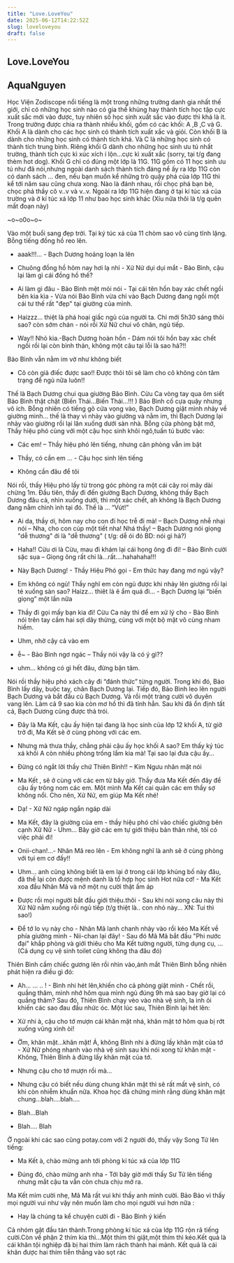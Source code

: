 ```yaml
---
title: "Love.LoveYou"
date: 2025-06-12T14:22:52Z
slug: loveloveyou
draft: false
---
```


## Love.LoveYou

## AquaNguyen

Học Viện Zodiscope nổi tiếng là một trong những trường danh gia nhất thế giới, chỉ có những học sinh nào có gia thế khủng hay thành tích học tập cực xuất sắc mới vào được, tuy nhiên số học sinh xuất sắc vào được thì khá là ít. Trong trường được chia ra thành nhiều khối, gồm có các khối: A ,B ,C và G. Khối A là dành cho các học sinh có thành tích xuất xắc và giỏi. Còn khối B là dành cho những học sinh có thành tích khá. Và C là những học sinh có thành tích trung bình. Riêng khối G dành cho những học sinh ưu tú nhất trường, thành tích cực kì xúc xích í lộn...cực kì xuất xắc (sorry, tại t/g đang thèm hot dog). Khối G chỉ có đúng một lớp là 11G. 11G gồm có 11 học sinh ưu tú như đã nói,nhưng ngoài danh sách thành tích đáng nể ấy ra lớp 11G còn có danh sách ... đen, nếu bạn muốn kể những trò quậy phá của lớp 11G thì kể tới năm sau cũng chưa xong. Nào là đánh nhau, rồi chọc phá bạn bè, chọc phá thầy cô v..v và v..v. Ngoài ra lớp 11G hiện đang ở tại kí túc xá của trường và ở kí túc xá lớp 11 như bao học sinh khác (Xíu nữa thôi là t/g quên mất đoạn này)
 
~o~o0o~o~
 
Vào một buổi sang đẹp trời. Tại ký túc xá của 11 chòm sao vô cùng tĩnh lặng. Bỗng tiếng đồng hồ reo lên.
 
- aaak!!!... - Bạch Dương hoảng loạn la lên
 
- Chuông đồng hồ hôm nay hơi lạ nhỉ - Xử Nử dụi dụi mắt - Bảo Bình, cậu lại làm gì cái đồng hồ thế?
 
- Ai làm gì đâu - Bảo Bình mệt mỏi nói - Tại cái tên hồn bay xác chết ngồi bên kia kìa - Vừa nói Bảo Bình vừa chỉ vào Bạch Dương đang ngồi một cái tư thế rất "đẹp" tại giường của mình.
 
- Haizzz… thiệt là phá hoại giấc ngủ của người ta. Chỉ mới 5h30 sáng thôi sao? còn sớm chán - nói rồi Xử Nữ chui vô chăn, ngủ tiếp.
- Way!! Nhỏ kia.-Bạch Dương hoàn hồn - Dám nói tôi hồn bay xác chết ngồi rồi lại còn bình thản, không một câu tại lỗi là sao hả?!!
 
Bảo Bình vẫn nằm im vờ như không biết
 
- Cô còn giả điếc được sao!! Được thôi tôi sẽ làm cho cô không còn tâm trạng để ngủ nữa luôn!!
 
Thế là Bạch Dương chui qua giường Bảo Bình. Cừu Ca vòng tay qua ôm siết Bảo Bình thật chặt (Biến Thái...Biến Thái...!!! ) Bảo Bình cố cựa quậy nhưng vô ích. Bỗng nhiên có tiếng gõ cửa vọng vào, Bạch Dương giật mình nhảy về giường mình… thế là thay vì nhảy vào giường và nằm im, thì Bạch Dương lại nhảy vào giường rồi lại lăn xuống dưới sàn nhà. Bỗng cửa phòng bật mở, Thầy hiệu phó cùng với một cậu học sinh khôi ngô,tuấn tú bước vào:
 
- Các em! – Thầy hiệu phó lên tiếng, nhưng căn phòng vẫn im bặt
 
- Thầy, có cần em … - Cậu học sinh lên tiếng
 
- Không cần đâu để tôi
 
Nói rồi, thấy Hiệu phó lấy từ trong góc phòng ra một cái cây roi mây dài chừng 1m. Đầu tiên, thầy đi đến giường Bạch Dương, không thấy Bạch Dương đâu cả, nhìn xuống dưới, thì một xác chết, ah không là Bạch Dương đang nằm chình ình tại đó. Thế là … “Vút!”
 
- Ai da, thầy ơi, hôm nay cho con đi học trễ đi mà! – Bạch Dương nhễ nhại nói – Nha, cho con cúp một tiết nha! Nhá thầy! – Bạch Dương nói giọng "dễ thương" ới là "dễ thương" ( t/g: dễ ói đó BD: nói gì hả?)
 
- Haha!! Cừu ơi là Cừu, mau đi khám lại cái họng ông đi đi! – Bảo Bình cười sặc sụa – Giọng ông rất chi là...rất....hahahaha!!!
 
- Này Bạch Dương! - Thầy Hiệu Phó gọi - Em thức hay đang mơ ngủ vậy?
 
- Em không có ngủ! Thầy nghĩ em còn ngủ được khi nhảy lên giường rồi lại té xuống sàn sao? Haizz… thiêt là ê ẩm quá đi… - Bạch Dương lại “biến giọng” một lần nữa
 
- Thầy đi gọi mấy bạn kia đi! Cừu Ca này thì để em xử lý cho - Bảo Bình nói trên tay cầm hai sợi dây thừng, cùng với một bộ mặt vô cùng nham hiểm.
 
- Uhm, nhờ cậy cả vào em
 
- ễ~ - Bảo Bình ngơ ngác – Thầy nói vậy là có ý gì??
 
- uhm… không có gì hết đâu, đừng bận tâm.
 
Nói rồi thầy hiệu phó xách cây đi “đánh thức” từng người. Trong khi đó, Bảo Bình lấy dây, buộc tay, chân Bạch Dương lại. Tiếp đó, Bảo Bình leo lên người Bạch Dương và bắt đầu cù Bạch Dương. Và rồi một tràng cười vô duyên vang lên. Làm cả 9 sao kia còn mơ hồ thì đã tỉnh hẳn. Sau khi đã ổn định tất cả, Bạch Dương cũng được thả trói.
 
- Đây là Ma Kết, cậu ấy hiện tại đang là học sinh của lớp 12 khối A, từ giờ trở đi, Ma Kết sẽ ở cùng phòng với các em.
 
- Nhưng mà thưa thầy, chẳng phải cậu ấy học khối A sao? Em thấy ký túc xá khối A còn nhiều phòng trống lắm kia mà! Tại sao lại đưa cậu ấy…
 
- Đừng có ngắt lời thầy chứ Thiên Bình!! – Kim Ngưu nhăn mặt nói
 
- Ma Kết , sẽ ở cùng với các em từ bây giờ. Thầy đưa Ma Kết đến đây để cậu ấy trông nom các em. Một mình Ma Kết cai quản các em thầy sợ không nổi. Cho nên, Xử Nử, em giúp Ma Kết nhé!
 
- Dạ! - Xữ Nữ ngáp ngắn ngáp dài
 
- Ma Kết, đây là giường của em - thầy hiệu phó chỉ vào chiếc giường bên cạnh Xữ Nữ - Uhm… Bây giờ các em tự giới thiệu bản thân nhé, tôi có việc phải đi!
 
- Onii-chan!...- Nhân Mã reo lên - Em không nghĩ là anh sẽ ở cùng phòng với tụi em cơ đấy!!
 
- Uhm… anh cũng không biết là em lại ở trong cái lớp khủng bố này đâu, đã thế lại còn được mệnh danh là tổ hợp học sinh Hot nữa cơ! - Ma Kết xoa đầu Nhân Mã và nở một nụ cười thật ấm áp
 
- Được rồi mọi người bắt đầu giới thiệu.thôi - Sau khi nói xong câu này thì Xử Nữ nằm xuống rồi ngủ tiếp (t/g thiệt là.. con nhỏ này... XN: Tui thì sao!)
 
- Để tớ lo vụ này cho - Nhân Mã lanh chanh nhảy vào rồi kéo Ma Kết về phía giường mình - Nii-chan lại đây! - Sau đó Mã Mã bắt đầu "Phi nước đại" khắp phòng và giới thiêu cho Ma Kết tường người, từng dụng cụ, ... (Cả dụng cụ vệ sinh toilet cũng không tha đâu đó)
 
Thiên Bình cầm chiếc gương lên rồi nhìn vào,ánh mắt Thiên Bình bỗng nhiên phát hiện ra điều gì đó:
 
- Ah... ... .. ! - Bình nhi hét lên,khiến cho cả phòng giật mình - Chết rồi, quầng thâm, mình nhớ hôm qua mình ngủ đúng 9h mà sao bay giờ lại có quầng thâm?
Sau đó, Thiên Bình chạy vèo vào nhà vệ sinh, la inh ỏi khiến các sao đau đầu nhức óc. Một lúc sau, Thiên Bình lại hét lên:
 
- Xử nhi à, cậu cho tớ mượn cái khăn mặt nhá, khăn mặt tớ hôm qua bị rớt xuống vũng xình òi!
 
- Ờm, khăn mặt...khăn mặt! Á, không Bình nhi à đừng lấy khăn mặt của tớ - Xử Nữ phóng nhanh vào nhà vệ sinh sau khi nói xong từ khăn mặt - Không, Thiên Bình à đừng lấy khăn mặt của tớ.
 
- Nhưng cậu cho tớ mượn rồi mà...
 
- Nhưng cậu có biết nếu dùng chung khăn mặt thì sẽ rất mất vệ sinh, có khi còn nhiễm khuẩn nữa. Khoa học đã chứng minh rằng dùng khăn mặt chung...blah....blah....
 
- Blah...Blah
 
- Blah.... Blah
 
Ở ngoài khi các sao cũng potay.com với 2 người đó, thấy vậy Song Tử lên tiếng:
 
- Ma Kết à, chào mừng anh tới phòng kí túc xá của lớp 11G
 
- Đúng đó, chào mừng anh nha - Tới bây giờ mới thấy Sư Tử lên tiếng nhưng mắt cậu ta vẫn còn chưa chịu mở ra.
 
Ma Kết mỉm cười nhẹ, Mã Mã rất vui khi thấy anh mình cười. Bảo Bảo vì thấy mọi người vui như vậy nên muốn làm cho mọi người vui hơn nữa :
 
- Hay là chúng ta kể chuyện cười đi - Bảo Bình ý kiến
 
Cả nhóm gật đầu tán thành.Trong phòng kí túc xá của lớp 11G rộn rã tiếng cười.Còn về phận 2 thím kia thì...Một thím thì giật,một thím thì kéo.Kết quả là cái khăn tội nghiệp đã bị hai thím làm rách thành hai mảnh. Kết quả là cái khăn được hai thím tiễn thẳng vào sọt rác